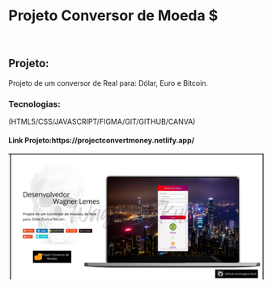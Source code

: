 <h1>Projeto Conversor de Moeda $</h1>
<br>
<h2>Projeto:</h2>
<p>Projeto de um conversor de Real para: Dólar, Euro e Bitcoin.</p>

<h3>Tecnologias:</h3>
<p>(HTML5/CSS/JAVASCRIPT/FIGMA/GIT/GITHUB/CANVA)</p>

<h4>Link Projeto:https://projectconvertmoney.netlify.app/</h4>
<img src="https://github.com/WagnerSkull/ProjectConvertMoney-HTML5-CSS3-JavaScript--MobileResponsive--/blob/master/img/README.png?raw=true"/>
